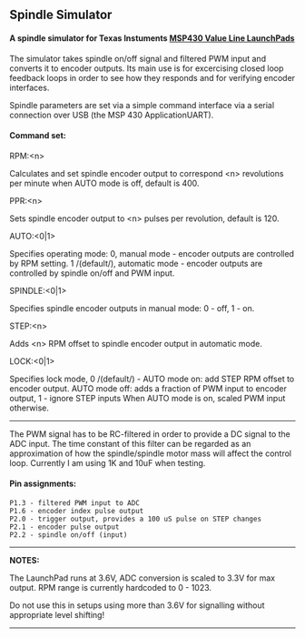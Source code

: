 ## Spindle Simulator ##

#### A spindle simulator for Texas Instuments [MSP430 Value Line LaunchPads](http://www.ti.com/tool/MSP-EXP430G2#) ####

The simulator takes spindle on/off signal and filtered PWM input and converts it to encoder outputs. Its main use is for excercising closed loop feedback loops in order to see how they responds and for verifying encoder interfaces.

Spindle parameters are set via a simple command interface via a serial connection over USB \(the MSP 430 ApplicationUART\).

#### Command set: ####

RPM:\<n\>

Calculates and set spindle encoder output to correspond \<n\> revolutions per minute when AUTO mode is off, default is 400.

PPR:\<n\>

Sets spindle encoder output to \<n\> pulses per revolution, default is 120.

AUTO:\<0|1\>

Specifies operating mode: 0, manual mode - encoder outputs are controlled by RPM setting. 1 /(default/), automatic mode - encoder outputs are controlled by spindle on/off and PWM input.

SPINDLE:\<0|1\>

Specifies spindle encoder outputs in manual mode: 0 - off, 1 - on.

STEP:\<n\>

Adds \<n\> RPM offset to spindle encoder output in automatic mode.

LOCK:\<0|1\>

Specifies lock mode, 0 /(default/) - AUTO mode on: add STEP RPM offset to encoder output. AUTO mode off: adds a fraction of PWM input to encoder output, 1 - ignore STEP inputs When AUTO mode is on, scaled PWM input otherwise.

---

The PWM signal has to be RC-filtered in order to provide a DC signal to the ADC input. The time constant of this filter can be regarded as an approximation of how the spindle/spindle motor mass will affect the control loop. Currently I am using 1K and 10uF when testing.

#### Pin assignments: ####

```
P1.3 - filtered PWM input to ADC
P1.6 - encoder index pulse output
P2.0 - trigger output, provides a 100 uS pulse on STEP changes
P2.1 - encoder pulse output
P2.2 - spindle on/off (input)
```

---

**NOTES:**

The LaunchPad runs at 3.6V, ADC conversion is scaled to 3.3V for max output. RPM range is currently hardcoded to 0 - 1023.

Do not use this in setups using more than 3.6V for signalling without appropriate level shifting!

---
